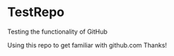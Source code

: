 # TestRepo
Testing the functionality of GitHub

Using this repo to get familiar with github.com
Thanks!
